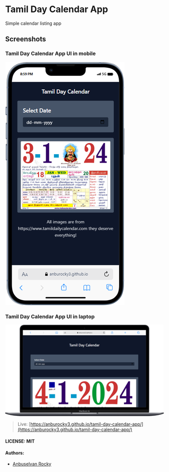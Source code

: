 # Tamil Day Calendar App

Simple calendar listing app

## Screenshots

### Tamil Day Calendar App UI in mobile

 ![Tamil Day Calendar App UI in laptop](/screenshots/mobile-view.png)

 ### Tamil Day Calendar App UI in laptop

 ![Tamil Day Calendar App UI in laptop](/screenshots/laptop-view.png)

> Live: [https://anburocky3.github.io/tamil-day-calendar-app/](https://anburocky3.github.io/tamil-day-calendar-app/)

#### LICENSE: MIT

#### Authors:

- [Anbuselvan Rocky](https://fb.me/anburocky3)
